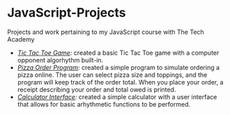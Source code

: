 # JavaScript-Projects
Projects and work pertaining to my JavaScript course with The Tech Academy

- _[Tic Tac Toe Game](https://github.com/developeralain/JavaScript-Projects/tree/main/Calculator):_ created a basic Tic Tac Toe game with a computer opponent algorhythm built-in.
- _[Pizza Order Program](https://github.com/developeralain/JavaScript-Projects/tree/main/Pizza_Project):_ created a simple program to simulate ordering a pizza online. The user can select pizza size and toppings, and the program will keep track of the order total. When you place your order, a receipt describing your order and total owed is printed.
- _[Calculator Interface](https://github.com/developeralain/JavaScript-Projects/tree/main/Calculator):_ created a simple calculator with a user interface that allows for basic arhythmetic functions to be performed.
